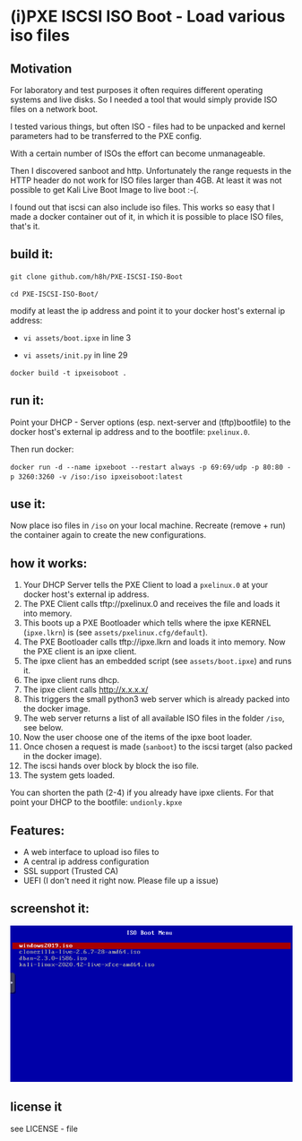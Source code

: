 # (i)PXE ISCSI ISO Boot - Load various iso files

Motivation
----------
For laboratory and test purposes it often requires different operating systems and live disks. So I needed a tool that would simply provide ISO files on a network boot.


I tested various things, but often ISO - files had to be unpacked and kernel parameters had to be transferred to the PXE config.


With a certain number of ISOs the effort can become unmanageable.

Then I discovered sanboot and http. Unfortunately the range requests in the HTTP header do not work for ISO files larger than 4GB. At least it was not possible to get Kali Live Boot Image to live boot :-(.

I found out that iscsi can also include iso files. This works so easy that I made a docker container out of it, in which it is possible to place ISO files, that's it.

build it:
--------
`git clone github.com/h8h/PXE-ISCSI-ISO-Boot`

`cd PXE-ISCSI-ISO-Boot/`

modify at least the ip address and point it to your docker host's external ip address:

* `vi assets/boot.ipxe` in line 3

* `vi assets/init.py` in line 29

`docker build -t ipxeisoboot .`

run it:
-------

Point your DHCP - Server options (esp. next-server and (tftp)bootfile) to the docker host's external ip address and to the bootfile: `pxelinux.0`.

Then run docker:

`docker run -d --name ipxeboot --restart always -p 69:69/udp -p 80:80 -p 3260:3260 -v /iso:/iso ipxeisoboot:latest`

use it:
-------

Now place iso files in `/iso` on your local machine. Recreate (remove + run) the container again to create the new configurations.

how it works:
-------------
1. Your DHCP Server tells the PXE Client to load a `pxelinux.0` at your docker host's external ip address.
2. The PXE Client calls tftp://pxelinux.0 and receives the file and loads it into memory.
3. This boots up a PXE Bootloader which tells where the ipxe KERNEL (`ipxe.lkrn`) is (see `assets/pxelinux.cfg/default`).
4. The PXE Bootloader calls tftp://ipxe.lkrn and loads it into memory. Now the PXE client is an ipxe client.
5. The ipxe client has an embedded script (see `assets/boot.ipxe`) and runs it. 
6. The ipxe client runs dhcp.
7. The ipxe client calls http://x.x.x.x/
8. This triggers the small python3 web server which is already packed into the docker image.
9. The web server returns a list of all available ISO files in the folder `/iso`, see below.
10. Now the user choose one of the items of the ipxe boot loader.
11. Once chosen a request is made (`sanboot`) to the iscsi target (also packed in the docker image).
12. The iscsi hands over block by block the iso file. 
13. The system gets loaded.

You can shorten the path (2-4) if you already have ipxe clients. For that point your DHCP to the bootfile: `undionly.kpxe`

Features:
--------
* A web interface to upload iso files to
* A central ip address configuration
* SSL support (Trusted CA)
* UEFI (I don't need it right now. Please file up a issue)

screenshot it:
----------
![LiveBoot](/example.png?raw=true "Live ISO Boot")

license it
----------
see LICENSE - file
